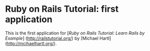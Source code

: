 # Ruby on Rails Tutorial: first application

This is the first application for [*Ruby on Rails Tutorial: Learn Rails by Example*] (http://railstutorial.org/) by [Michael Hartl] (http://mcihaelhartl.org/).